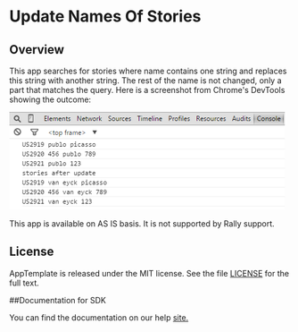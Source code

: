 Update Names Of Stories
=========================

## Overview
This app searches for stories where name contains one string and replaces this string with another string. The rest of the name is not changed, only a part that matches the query.
Here is a screenshot from Chrome's DevTools showing the outcome:

![](pic1.png)

This app is available on AS IS basis. It is not supported by Rally support.

## License

AppTemplate is released under the MIT license.  See the file [LICENSE](./LICENSE) for the full text.

##Documentation for SDK

You can find the documentation on our help [site.](https://help.rallydev.com/apps/2.0rc3/doc/)
